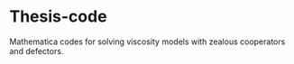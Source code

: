 # Thesis-code
Mathematica codes for solving viscosity models with zealous cooperators and defectors.
